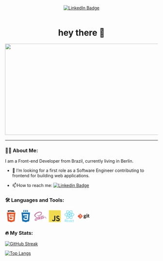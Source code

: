 
<!--
**brenda-daroz/brenda-daroz** is a ✨ _special_ ✨ repository because its `README.md` (this file) appears on your GitHub profile.

Here are some ideas to get you started:

- 🔭 I’m currently working on ...
- 🌱 I’m currently learning ...
- 👯 I’m looking to collaborate on ...
- 🤔 I’m looking for help with ...
- 💬 Ask me about ...
- 📫 How to reach me: ...
- 😄 Pronouns: ...
- ⚡ Fun fact: ...
-->

<div align="center" class="header">
  <img src="https://media.giphy.com/media/hpXdHPfFI5wTABdDx9/giphy.gif" alt="" width="200"/>


  <div id="badges">
    <a href="https://www.linkedin.com/in/brendadz/">
      <img src="https://img.shields.io/badge/LinkedIn-blue?style=for-the-badge&logo=linkedin&logoColor=white" alt="LinkedIn Badge"/>
    </a>
  </div>
  
  <img src="https://komarev.com/ghpvc/?username=brenda-daroz&style=flat-square&color=blue" alt=""/>
  
  <h1>hey there 👋</h1>
</div>
<div align="center">
  <img src="https://media.giphy.com/media/E1Kd3pQwrsMtQbNkt0/giphy.gif" width="600" height="300"/>
</div>

---

### :woman_technologist: About Me:

I am a Front-end Developer from Brazil, currently living in Berlin.

- :telescope: I’m looking for a first role as a Software Engineer contributing to frontend for building web applications.

- :mailbox:How to reach me: [![Linkedin Badge](https://img.shields.io/badge/-brenda-blue?style=flat&logo=Linkedin&logoColor=white)](https://www.linkedin.com/in/brendadz/)

### :hammer_and_wrench: Languages and Tools:

<div>
  <img src="https://github.com/devicons/devicon/blob/master/icons/html5/html5-original-wordmark.svg" title="HTML5" alt="HTML" width="40" height="40"/>&nbsp;
  <img src="https://github.com/devicons/devicon/blob/master/icons/css3/css3-plain-wordmark.svg"  title="CSS3" alt="CSS" width="40" height="40"/>&nbsp;
  <img src="https://github.com/devicons/devicon/blob/master/icons/sass/sass-original.svg" title="Sass" alt="Sass" width="40" height="40"/>&nbsp;
  <img src="https://github.com/devicons/devicon/blob/master/icons/javascript/javascript-original.svg" title="JavaScript" alt="JavaScript" width="40" height="40"/>&nbsp;
  <img src="https://github.com/devicons/devicon/blob/master/icons/react/react-original-wordmark.svg" title="React" alt="React" width="40" height="40"/>&nbsp;
  <img src="https://github.com/devicons/devicon/blob/master/icons/git/git-original-wordmark.svg" title="Git" alt="Git" width="40" height="40"/>
</div>

### :fire: My Stats:

[![GitHub Streak](http://github-readme-streak-stats.herokuapp.com?user=your-github-username&theme=dark&background=000000)](https://git.io/streak-stats)

[![Top Langs](https://github-readme-stats.vercel.app/api/top-langs/?username=brenda-daroz&layout=compact&theme=vision-friendly-dark)](https://github.com/anuraghazra/github-readme-stats)
